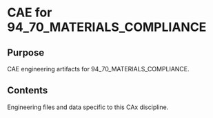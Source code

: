 # CAE for 94_70_MATERIALS_COMPLIANCE

## Purpose
CAE engineering artifacts for 94_70_MATERIALS_COMPLIANCE.

## Contents
Engineering files and data specific to this CAx discipline.

